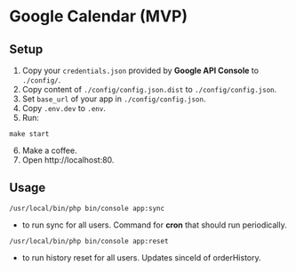 # Google Calendar (MVP)

## Setup

1. Copy your `credentials.json` provided by **Google API Console** to `./config/`.
2. Copy content of `./config/config.json.dist` to `./config/config.json`.
3. Set `base_url` of your app in `./config/config.json`.
4. Copy `.env.dev` to `.env`.
5. Run:
```shell
make start
``` 
6. Make a coffee.
7. Open http://localhost:80.

## Usage

```shell
/usr/local/bin/php bin/console app:sync
``` 
- to run sync for all users. Command for **cron** that should run periodically.
```shell
/usr/local/bin/php bin/console app:reset
``` 
- to run history reset for all users. Updates sinceId of orderHistory.